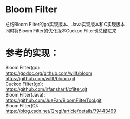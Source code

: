 # Bloom Filter
总结Bloom Filter的go实现版本、Java实现版本和C实现版本            
同时将Bloom Filter的优化版本Cuckoo Filter也总结进来

# 参考的实现：
Bloom Filter(go):   
   	https://godoc.org/github.com/willf/bloom   
   	https://github.com/willf/bloom.git         
Cuckoo Filter(go):   	
   	https://github.com/irfansharif/cfilter.git      
Bloom Filter(Java):   
   	https://github.com/JueFan/BloomFilterTool.git     
Bloom Filter(C):   
   	https://blog.csdn.net/Qregi/article/details/79443499
